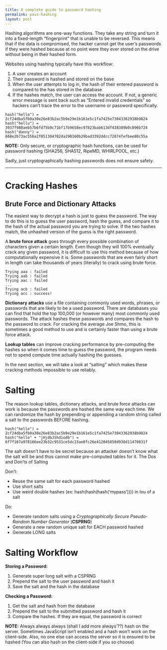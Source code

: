 ```yaml
---
title: A complete guide to password hashing
permalink: pass-hashing
layout: post
---
```


Hashing algorithms are one-way functions. They take any string and turn it into a fixed-length “fingerprint” that is unable to be reversed. This means that if the data is compromised, the hacker<!--more--> cannot get the user’s passwords if they were hashed because at no point were they ever stored on the drive without being in their hashed form.

Websites using hashing typically have this workflow:

1. A user creates an account
2. Their password is hashed and stored on the base
3. When the user attempts to log in, the hash of their entered password is compared to the has stored in the database
4. If the hashes match, the user can access the account. If not, a generic error message is sent back such as “Entered invalid credentials” so hackers can’t trace the error to the username or password specifically.

```
hash("hello") = 2cf24dba5fb0a30e26e83b2ac5b9e29e1b161e5c1fa7425e73043362938b9824
hash("hellu") = 3937f988aeb57b6fd75b9c71bf17b9658ec97823bab613df438389b0c896b724
hash("danny") = 668e2b73ac556a2f051304702da290160b29bad3392ddcc72074fefbee80c55a
```

**NOTE:** Only secure, or cryptographic hash functions, can be used for password hashing (SHA256, SHA512, RipeMD, WHIRLPOOL, etc.)

Sadly, just cryptographically hashing passwords does not ensure safety.

---

# Cracking Hashes

## Brute Force and Dictionary Attacks

The easiest way to decrypt a hash is just to guess the password. The way to do this is to guess the user password, hash the guess, and compare it to the hash of the actual password you are trying to solve. If the two hashes match, the unhashed version of the guess is the right password.

A **brute force attack** goes through every possible combination of characters given a certain length. Even though they will 100% eventually crack any given password, it is difficult to use this method because of how computationally expensive it is. Some passwords that are even fairly short in length can take thousands of years (literally) to crack using brute force.

```
Trying aaa : failed
Trying aab : failed
Trying aac : failed
...
Trying acb : failed
Trying acc : success!
```

**Dictionary attacks** use a file containing commonly used words, phrases, or passwords that are likely to be a used password. There are databases you can find that hold the top 100,000 (or however many) most commonly used passwords. The attack hashes these passwords and compares the hash to the password to crack. For cracking the average Joe Shmo, this is sometimes a good method to use and is certainly faster than using a brute force attack.

**Lookup tables** can improve cracking performance by pre-computing the hashes so when it comes time to guess the password, the program needs not to spend compute time actually hashing the guesses.

In the next section, we will take a look at “salting” which makes these cracking methods impossible to use reliably.

# Salting

The reason lookup tables, dictionary attacks, and brute force attacks can work is because the passwords are hashed the same way each time. We can randomize the hash by prepending or appending a random string called a salt to the passwords BEFORE hashing.

```
hash("hello") = 2cf24dba5fb0a30e26e83b2ac5b9e29e1b161e5c1fa7425e73043362938b9824
hash("hello" + "jHjdbJShdiodb") = 6f7f167a978166ee23b32c9531ce5dc23ae8fc26e412045858d938d11470831f
```

The salt doesn’t have to be secret because an attacker doesn’t know what the salt will be and thus cannot make pre-computed tables for it.
The Dos and Don’ts of Salting

Don’t:

- Reuse the same salt for each password hashed
- Use short salts
- Use weird double hashes (ex: hash(hash(hash(‘mypass’)))) in lou of a salt

Do:

- Generate random salts using a _Cryptographically Secure Pseudo-Random Number Generator_ (**CSPRNG**)
- Generate a new random unique salt for EACH password hashed
- Generate LONG salts

# Salting Workflow

**Storing a Password:**

1. Generate super long salt with a CSPRNG
2. Prepend the salt to the user password and hash it
3. Save the salt and the hash in the database

**Checking a Password:**

1. Get the salt and hash from the database
2. Prepend the salt to the submitted password and hash it
3. Compare the hashes. If they are equal, the password is correct

**NOTE:** Always always always (shall I add more always’??) hash on the server. Sometimes JavaScript isn’t enabled and a hash won’t work on the client-side. Also, no one else can access the server so it is ensured to be hashed (You can also hash on the client-side if you so choose)
